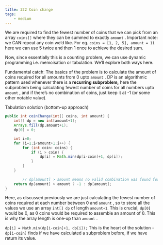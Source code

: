 ```yaml
---
title: 322 Coin change
tags:
    - medium
---
```




We are required to find the fewest number of coins that we can pick from an array `coins[]` where they can be summed to exactly `amount` . Important note: we CAN repeat any coin we’d like. For eg. `coins = [1, 2, 5], amount = 11`  here we can use 5 twice and then 1 once to achieve the desired sum.

Now, since essentially this is a counting problem, we can use dynamic programming i.e. memoisation or tabulation. We’ll explore both ways here.

Fundamental catch: The basics of the problem is to calculate the amount of coins required for all amounts from 0 upto `amount` . DP is an algorithmic pattern used whenever there is a **recurring subproblem,** here the subproblem being calculating fewest number of coins for all numbers upto `amount` , and if there’s no combination of coins, just keep it at -1 (or some other notable value).

Tabulation solution (bottom-up approach)

```java
public int coinChange(int[] coins, int amount) {
    int[] dp = new int[amount+1];
    Arrays.fill(dp,amount+1);
    dp[0] = 0;

    int i=0;
    for (i=1;i<amount+1;i++) {
        for (int coin: coins) {
            if (i > coin) {
                dp[i] = Math.min(dp[i-coin]+1, dp[i]);
            }
        }
    }
		
		// dp[amount] > amount means no valid combination was found for amount.
    return dp[amount] > amount ? -1 : dp[amount];        
}

```

Here, as discussed previously we are just calculating the fewest number of coins required at each number between 0 and `amount` , so to store all the values we use an array `int[] dp` of length `amount+1`. This is crucial, `dp[0]` would be 0, as 0 coins would be required to assemble an amount of 0. This is why the array length is one-up than `amount` .

`dp[i] = Math.min(dp[i-coin]+1, dp[i]);` This is the heart of the solution - `dp[i-coin]` finds if we have calculated a subproblem before, if we have return its value.
